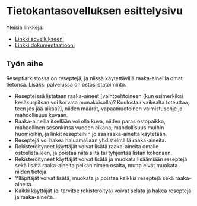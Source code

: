 # Tietokantasovelluksen esittelysivu

Yleisiä linkkejä:

* [Linkki sovellukseeni](http://juma.users.cs.helsinki.fi/tsoha/)
* [Linkki dokumentaatiooni](https://github.com/jmarkkula/Reseptiarkisto/blob/master/doc/dokumentaatio.pdf)

## Työn aihe

Reseptiarkistossa on reseptejä, ja niissä käytettävillä raaka-aineilla omat tietonsa. Lisäksi palvelussa on ostoslistatoiminto.
* Resepteissä listataan raaka-aineet [vaihtoehtoineen (kun esimerkiksi kesäkurpitsan voi korvata munakoisolla)? Kuulostaa vaikealta toteuttaa, teen jos jää aikaa?], niiden määrät, vapaamuotoinen valmistusohje ja mahdollisuus kuvaan. 
* Raaka-aineilla itsellään voi olla kuva, niiden paras ostopaikka, mahdollinen sesonkinsa vuoden aikana, mahdollisuus muihin huomioihin, ja linkit resepteihin joissa raaka-ainetta käytetään. 
* Reseptejä voi hakea haluamallaan yhdistelmällä raaka-aineita. 
* Rekisteröityneet käyttäjät voivat lisätä raaka-aineita omalle ostoslistalleen, ja poistaa niitä siltä tai tyhjentää listan kokonaan.
* Rekisteröityneet käyttäjät voivat lisätä ja muokata lisäämiään reseptejä sekä lisätä raaka-aineita pelkän nimen osalta, mutta eivät muokata niiden tietoja.
* Ylläpitäjät voivat lisätä, muokata ja poistaa kaikkia reseptejä sekä raaka-aineita.
* Kaikki käyttäjät (ei tarvitse rekisteröityä) voivat selata ja hakea reseptejä ja raaka-aineita.
